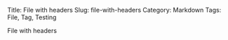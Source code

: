Title: File with headers
Slug: file-with-headers
Category: Markdown
Tags: File, Tag, Testing

File with headers
